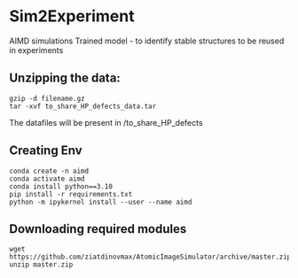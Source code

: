 # Sim2Experiment
AIMD simulations Trained model - to identify stable structures to be reused in experiments

## Unzipping the data:
```
gzip -d filename.gz
tar -xvf to_share_HP_defects_data.tar
```
The datafiles will be present in /to_share_HP_defects


## Creating Env
```
conda create -n aimd
conda activate aimd
conda install python==3.10
pip install -r requirements.txt
python -m ipykernel install --user --name aimd
```

## Downloading required modules
```
wget https://github.com/ziatdinovmax/AtomicImageSimulator/archive/master.zip
unzip master.zip
```
